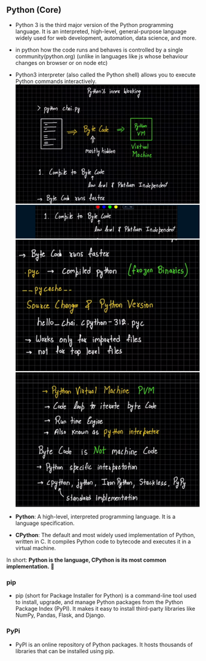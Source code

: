 ## Python (Core)
- Python 3 is the third major version of the Python programming language. It is an interpreted, high-level, general-purpose language widely used for web development, automation, data science, and more.

- in python how the code runs and behaves is controlled by a single community(python.org)
(unlike in languages like js whose behaviour changes on browser or on node etc)

- Python3 interpreter (also called the Python shell) allows you to execute Python commands interactively.
![alt text](./image.png)
![alt text](./image-3.png)
![alt text](./image-2.png)
![alt text](./image-1.png)

- **Python**: A high-level, interpreted programming language. It is a language specification.  
- **CPython**: The default and most widely used implementation of Python, written in C. It compiles Python code to bytecode and executes it in a virtual machine.  

In short: **Python is the language, CPython is its most common implementation.** 🚀

### pip
- pip (short for Package Installer for Python) is a command-line tool used to install, upgrade, and manage Python packages from the Python Package Index (PyPI). It makes it easy to install third-party libraries like NumPy, Pandas, Flask, and Django.

### PyPi
- PyPI is an online repository of Python packages. It hosts thousands of libraries that can be installed using pip. 